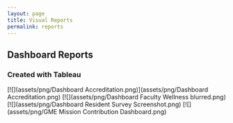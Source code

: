 ```yaml
---
layout: page
title: Visual Reports
permalink: reports
---
```





## Dashboard Reports
### Created with Tableau

[![](assets/png/Dashboard Accreditation.png)](assets/png/Dashboard Accreditation.png)
[![](assets/png/Dashboard Faculty Wellness blurred.png)
[![](assets/png/Dashboard Resident Survey Screenshot.png)
[![](assets/png/GME Mission Contribution Dashboard.png)